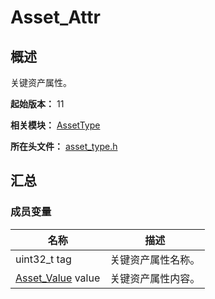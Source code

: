 # Asset_Attr

## 概述

关键资产属性。

**起始版本：** 11

**相关模块：** [AssetType](capi-assettype.md)

**所在头文件：** [asset_type.h](capi-asset-type-h.md)

## 汇总

### 成员变量

| 名称 | 描述 |
| -- | -- |
| uint32_t tag | 关键资产属性名称。 |
| [Asset_Value](capi-assettype-asset-value.md) value | 关键资产属性内容。 |


